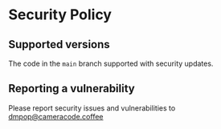 # Security Policy

## Supported versions

The code in the `main` branch supported with security updates.

## Reporting a vulnerability

Please report security issues and vulnerabilities to dmpop@cameracode.coffee
